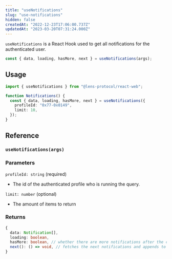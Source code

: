 ```yaml
---
title: "useNotifications"
slug: "use-notifications"
hidden: false
createdAt: "2022-12-23T17:06:00.737Z"
updatedAt: "2023-03-20T07:31:24.000Z"
---
```


`useNotifications` is a React Hook used to get all notifications for the authenticated user.

```typescript
const { data, loading, hasMore, next } = useNotifications(args);
```

## Usage

```typescript TypeScript
import { useNotifications } from "@lens-protocol/react-web";

function Notifications() {
  const { data, loading, hasMore, next } = useNotifications({
    profileId: "0x77-0x0149",
    limit: 10,
  });
}
```

## Reference

### `useNotifications(args)`

### Parameters

`profileId: string` (required)

- The id of the authenticated profile who is running the query.

`limit: number` (optional)

- The amount of items to return

### Returns

```typescript
{
  data: Notification[],
  loading: boolean,
  hasMore: boolean, // whether there are more notifications after the current batch
  next(): () => void, // fetches the next notifications and appends to the data
}
```
